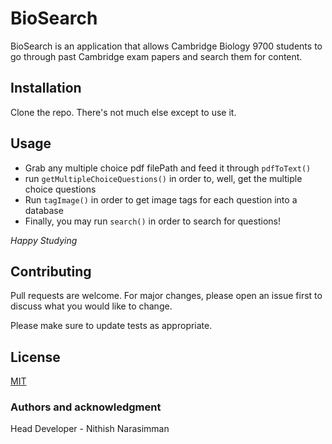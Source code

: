# BioSearch

BioSearch is an application that allows Cambridge Biology 9700 students to go through past Cambridge exam papers and search them for content.

## Installation

Clone the repo. There's not much else except to use it.

## Usage

* Grab any multiple choice pdf filePath and feed it through `pdfToText()`
* run `getMultipleChoiceQuestions()` in order to, well, get the multiple choice questions
* Run `tagImage()` in order to get image tags for each question into a database
* Finally, you may run `search()` in order to search for questions!

*Happy Studying*

## Contributing
Pull requests are welcome. For major changes, please open an issue first to discuss what you would like to change.

Please make sure to update tests as appropriate.

## License
[MIT](https://choosealicense.com/licenses/mit/)

### Authors and acknowledgment
Head Developer - Nithish Narasimman